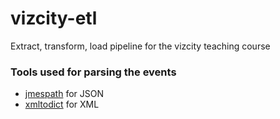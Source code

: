 # vizcity-etl
Extract, transform, load pipeline for the vizcity teaching course

### Tools used for parsing the events
- [jmespath](https://jmespath.org) for JSON
- [xmltodict](https://github.com/martinblech/xmltodict) for XML